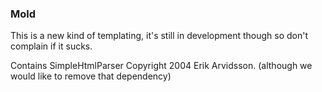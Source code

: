 ### Mold

This is a new kind of templating, it's still in development though so don't complain if it sucks.

Contains SimpleHtmlParser Copyright 2004 Erik Arvidsson.  (although we would like to remove that dependency)

